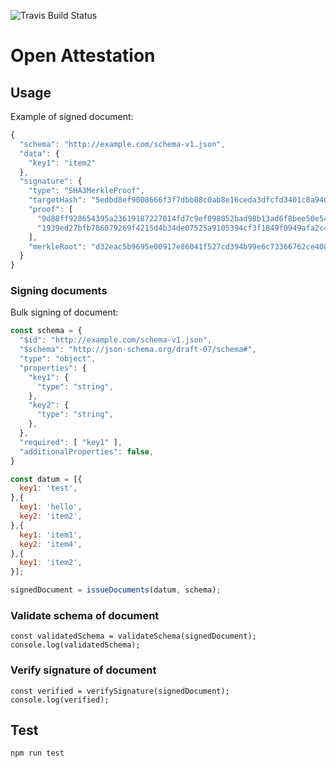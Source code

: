 ![Travis Build Status](https://travis-ci.org/GovTechSG/openAttestation.svg?branch=master)

# Open Attestation

## Usage

Example of signed document:

```js
{
  "schema": "http://example.com/schema-v1.json",
  "data": {
    "key1": "item2"
  },
  "signature": {
    "type": "SHA3MerkleProof",
    "targetHash": "5edbd8ef9008666f3f7dbb88c0ab8e16ceda3dfcfd3401c8a940ef1f75dcd5ab",
    "proof": [
      "9d88ff928654395a23619187227014fd7c9ef098052bad98b13ad6f8bee50e54",
      "1939ed27bfb786079269f4215d4b34de07525a9105394cf3f1849f0949afa2c4"
    ],
    "merkleRoot": "d32eac5b9695e00917e86041f527cd394b99e6c73366762ce40814b25c3f2653"
  }
}
```

### Signing documents

Bulk signing of document:

```js
const schema = {
  "$id": "http://example.com/schema-v1.json",
  "$schema": "http://json-schema.org/draft-07/schema#",
  "type": "object",
  "properties": {
    "key1": {
      "type": "string",
    },
    "key2": {
      "type": "string",
    },
  },
  "required": [ "key1" ],
  "additionalProperties": false,
}

const datum = [{
  key1: 'test',
},{
  key1: 'hello',
  key2: 'item2',
},{
  key1: 'item1',
  key2: 'item4',
},{
  key1: 'item2',
}];

signedDocument = issueDocuments(datum, schema);
```

### Validate schema of document

```
const validatedSchema = validateSchema(signedDocument);
console.log(validatedSchema);
```

### Verify signature of document

```
const verified = verifySignature(signedDocument);
console.log(verified);
```


## Test

```
npm run test
```

